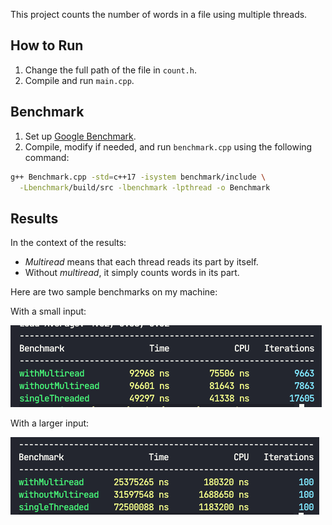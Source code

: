 This project counts the number of words in a file using multiple threads.

## How to Run

1. Change the full path of the file in `count.h`.
2. Compile and run `main.cpp`.

## Benchmark

1. Set up [Google Benchmark](https://github.com/google/benchmark).
2. Compile, modify if needed, and run `benchmark.cpp` using the following command:

```bash
g++ Benchmark.cpp -std=c++17 -isystem benchmark/include \
  -Lbenchmark/build/src -lbenchmark -lpthread -o Benchmark
```
## Results

In the context of the results:
- *Multiread* means that each thread reads its part by itself.
- Without *multiread*, it simply counts words in its part.

Here are two sample benchmarks on my machine:

With a small input:

![Benchmark](images/image-1.png)

With a larger input:

![Benchmark](images/image-2.png)

